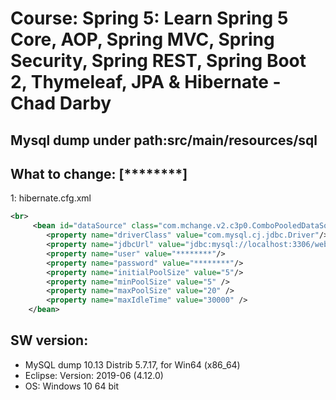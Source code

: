 Course: Spring 5: Learn Spring 5 Core, AOP, Spring MVC, Spring Security, Spring REST, Spring Boot 2, Thymeleaf, JPA & Hibernate - Chad Darby
===================================

Mysql dump under path:src/main/resources/sql
------------

What to change: [********]
------------
1: hibernate.cfg.xml
```xml
<br>
     <bean id="dataSource" class="com.mchange.v2.c3p0.ComboPooledDataSource" destroy-method="close"> 
        <property name="driverClass" value="com.mysql.cj.jdbc.Driver"/>
        <property name="jdbcUrl" value="jdbc:mysql://localhost:3306/web_customer_tracker?useSSL=false&amp;serverTimezone=UTC"/>
        <property name="user" value="********"/>
        <property name="password" value="********"/>
        <property name="initialPoolSize" value="5"/>
		<property name="minPoolSize" value="5" />
		<property name="maxPoolSize" value="20" />
		<property name="maxIdleTime" value="30000" /> 
    </bean>
```

SW version:
------------
- MySQL dump 10.13  Distrib 5.7.17, for Win64 (x86_64)
- Eclipse: Version: 2019-06 (4.12.0)
- OS: Windows 10 64 bit
